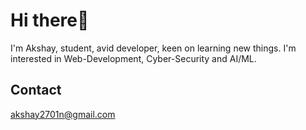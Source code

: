 # Hi there👋
I'm Akshay, student, avid developer, keen on learning new things.
I'm interested in Web-Development, Cyber-Security and AI/ML.
## Contact 
akshay2701n@gmail.com


<!---
akshay4n/akshay4n is a ✨ special ✨ repository because its `README.md` (this file) appears on your GitHub profile.
You can click the Preview link to take a look at your changes.
--->
